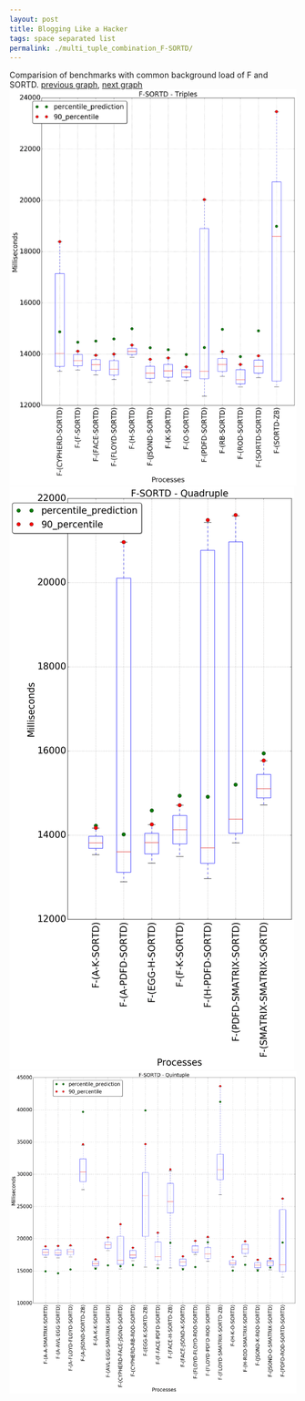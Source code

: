 ```yaml
---
layout: post
title: Blogging Like a Hacker
tags: space separated list
permalink: ./multi_tuple_combination_F-SORTD/
---
```


Comparision of benchmarks with common background load of F and SORTD.
[previous graph](./multi_tuple_combination_F-SMATRIX/), [next graph](./multi_tuple_combination_F-ZB/)
<img src="./images/triple/F/F-SORTD_box.png" alt="graph figure"><img src="./images/quadruple/F/F-SORTD_box.png" alt="graph figure"><img src="./images/quintuple/F/F-SORTD_box.png" alt="graph figure">